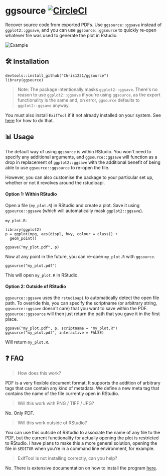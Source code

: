 # ggsource [![CircleCI](https://circleci.com/gh/Chris1221/ggsource/tree/main.svg?style=svg)](https://circleci.com/gh/Chris1221/ggsource/tree/main)

Recover source code from exported PDFs. Use `ggsource::ggsave` instead of `ggplot2::ggsave`, and you can use `ggsource::ggsource` to quickly re-open whatever file was used to generate the plot in Rstudio.

![Example](https://github.com/Chris1221/chris1221.github.io/raw/master/assets/img/ggsource_example.gif)

## 🛠️ Installation 

```{r}
devtools::install_github("Chris1221/ggsource")
library(ggsource)
```

> Note: The package intentionally masks `ggplot2::ggsave`. There's no reason to use `ggplot2::ggsave` if you're using `ggsource`, as the export functionality is the same and, on error, `ggsource` defaults to `ggplot2::ggsave` anyway.

You must also install `ExifTool` if it not already installed on your system. See [here](https://exiftool.org/install.html) for how to do that. 

## 📊 Usage

The default way of using `ggsource` is within RStudio. You won't need to specify any additional arguments, and `ggsource::ggsave` will function as a drop in replacement of `ggplot2::ggsave` with the additional benefit of being able to use `ggsource::ggsource` to re-open the file. 

However, you can also customise the package to your particular set up, whether or not it revolves around the rstudioapi. 

#### Option 1: Within RStudio

Open a file (`my_plot.R`) in RStudio and create a plot. Save it using `ggsource::ggsave` (which will automatically mask `ggplot2::ggsave`).

`my_plot.R`: 

```{R}
library(ggplot2)
p = ggplot(mpg, aes(displ, hwy, colour = class)) + 
  geom_point()

ggsave("my_plot.pdf", p)
```

Now at any point in the future, you can re-open `my_plot.R` with `ggsource`. 

```{R}
ggsource("my_plot.pdf")
```

This will open `my_plot.R` in RStudio.

#### Option 2: Outside of RStudio

`ggsource::ggsave` uses the `rstudioapi` to automatically detect the open file path. To override this, you can specify the scriptname (or arbitrary string, `ggsource::ggsave` doesn't care) that you want to save within the PDF. `ggsource::ggsource` will then just return the path that you gave it in the first place. 

```{R}
ggsave("my_plot.pdf", p, scriptname = "my_plot.R")
ggsource("my_plot.pdf", interactive = FALSE)
```

Will return `my_plot.R`. 

## ❓ FAQ

> How does this work?

PDF is a very flexible document format. It supports the addition of arbitrary tags that can contain any kind of metadata. We define a new meta tag that contains the name of the file currently open in RStudio.

> Will this work with PNG / TIFF / JPG?

No. Only PDF.

> Will this work outside of RStudio?

You can use this outside of RStudio to associate the name of any file to the PDF, but the current functionality for actually opening the plot is restricted to RStudio. I have plans to make this a more general solution, opening the file in `$EDITOR` when you're in a command line environment, for example.

> ExifTool is not installing correctly, can you help?

No. There is extensive documentation on how to install the program [here](https://exiftool.org/).

